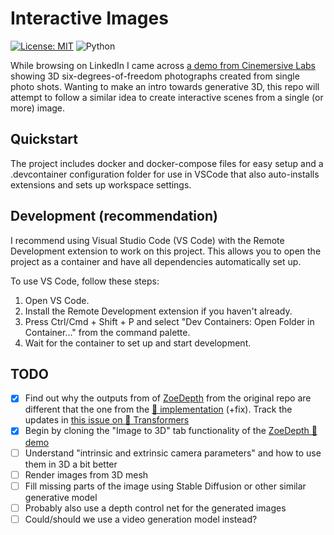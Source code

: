 # Interactive Images

[![License: MIT](https://img.shields.io/badge/License-MIT-green.svg)](https://opensource.org/licenses/MIT) ![Python](https://img.shields.io/badge/python-%3E%3D3.11-%233776AB?logo=python&logoColor=%234584b6&labelColor=%23646464)

While browsing on LinkedIn I came across [a demo from Cinemersive Labs](https://www.linkedin.com/feed/update/urn:li:activity:7209214244821577731/) showing 3D six-degrees-of-freedom photographs created from single photo shots.
Wanting to make an intro towards generative 3D, this repo will attempt to follow a similar idea to create interactive scenes from a single (or more) image.

## Quickstart
The project includes docker and docker-compose files for easy setup and a .devcontainer configuration folder for use in VSCode that also auto-installs extensions and sets up workspace settings.

## Development (recommendation)
I recommend using Visual Studio Code (VS Code) with the Remote Development extension to work on this project. This allows you to open the project as a container and have all dependencies automatically set up.

To use VS Code, follow these steps:

1. Open VS Code.
2. Install the Remote Development extension if you haven't already.
3. Press Ctrl/Cmd + Shift + P and select "Dev Containers: Open Folder in Container..." from the command palette.
4. Wait for the container to set up and start development.

## TODO
- [x] Find out why the outputs from of [ZoeDepth](https://github.com/isl-org/ZoeDepth) from the original repo are different that the one from the [🤗 implementation](https://huggingface.co/docs/transformers/v4.43.4/en/model_doc/zoedepth) (+fix). Track the updates in [this issue on 🤗 Transformers](https://github.com/huggingface/transformers/issues/32381)
- [x] Begin by cloning the "Image to 3D" tab functionality of the [ZoeDepth 🤗 demo](https://huggingface.co/spaces/shariqfarooq/ZoeDepth)
- [ ] Understand "intrinsic and extrinsic camera parameters" and how to use them in 3D a bit better
- [ ] Render images from 3D mesh
- [ ] Fill missing parts of the image using Stable Diffusion or other similar generative model
- [ ] Probably also use a depth control net for the generated images
- [ ] Could/should we use a video generation model instead?
